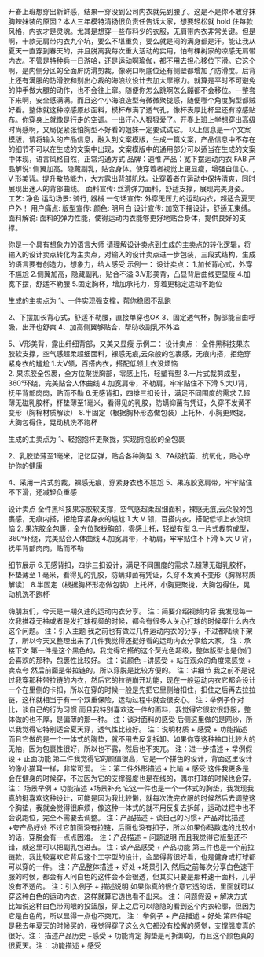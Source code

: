 开春上班想穿出新鲜感，结果一穿没到公司内衣就先到腰了。这是不是你不敢穿抹胸辣妹装的原因？本人三年模特清扬很负责任告诉大家，想要轻松就 hold 住每款风格，内衣才是灵魂。尤其是想穿一些布料少的衣服，无肩带内衣非常关键。但是啊，十款无肩带内衣九个坑，要么不堪重负，要么就是闷的满身都是汗。能让我从夏天一直穿到春天的，并且脱离我每次重大活动的实用，怕有棵树家的凉感无肩带内衣。不管是特种兵一日游哈，还是运动啊瑜伽，都不用去担心移位下滑。它这个啊，是内侧分区的全面屏防滑剪裁，像碗口啊底位还有侧壁都增加了防滑度。后背上还有满服的防滑胶和别出心裁的海浪纹设计去加大摩擦力。就算是平时不可避免的伸手做大腿的动作，也不会往上窜。随便你怎么跳啊怎么蹦都不会移位。一整套下来啊，安全感满满。而且这个小海浪造型有微微聚拢感，随便哪个角度胸型都贼好看。整体就这种凉感原纱面料，模杯布满了透气孔，像杯表厚比杯里还有凉感贴布。你穿身上就像是行走的空调。一出汗心人狠狠爱了。开春上班上学想穿出高级时尚感啊，又局促紧张怕胸型不好看的姐妹一定要试试它。
以上信息是一个文案模版，请将输入的产品信息，融入到文案模版，生成一篇文案，产品信息中不存在的细节不可以在生成的文案中出现，文案模版中的通用部分可以适当在生成的文案中体现，语言风格自然，正常沟通方式
品牌：速惟
产品：宽下摆运动内衣
FAB 产品解说: 侧翼加高。隐藏副乳，贴合身体。使穿着者视觉上更显瘦，增强自信心。, V 形美背。提升散热能力，大方露出背部肌肤。让穿着者在运动中保持清爽，同时展现出迷人的背部曲线。
面料宣传: 丝滑弹力面料，舒适支撑，展现完美身姿。
工艺: 净色
运动场景: 骑行, 器械
一句话宣传: 外穿无压力的运动内衣，超适合夏天户外！
用户痛点:
版型宣传:
颜色: 明月白
设计宣传: 加宽下摆设计，舒适无束缚。
面料解说: 面料的弹力性能，使得运动内衣能够更好地贴合身体，提供良好的支撑。





你是一个具有想象力的语言大师
请理解设计卖点到生成的主卖点的转化逻辑，将输入的设计卖点转化为主卖点，对输入的设计卖点进一步包装，三段式结构，生成的语言要有创造力，想象力，给人感受
示例一：
设计卖点：
1.加长背心式，外穿不尴尬
2.侧翼加高，隐藏副乳，贴合不溢
3.V形美背，凸显背后曲线更显瘦
4.加宽下摆，舒适不勒腰
5.固定胸杯，增加承托力，穿着更稳定运动不跑位

生成的主卖点为
1、一件实现强支撑，帮你稳固不乱跑

2、下摆加长背心式，舒适不勒腰，直接单穿也OK
3、固定透气杯，胸部能自由呼吸，出汗也舒爽
4、加高侧翼够贴合，帮助收副乳不外溢

5、V形美背，露出纤细背部，又美又显瘦
示例二：
设计卖点：
全件黑科技果冻胶软支撑，空气感超柔超细面料，裸感无痕,云朵般的包裹感，无痕内搭，拒绝穿紧身衣的尴尬
1.大V领，百搭内衣，搭配低领上衣没烦恼   
2. 果冻胶全包裹，全方位聚拢胸部，零感上托，轻塑有型
3.一片式裁剪成型，360°环绕，完美贴合人体曲线
4.加宽肩带，不勒肩，牢牢贴住不下滑
5.大U背，抚平背部肉肉，贴而不勒
6.无感背扣，四排三扣设计，满足不同围度的需求
7.超薄无磁乳胶杯，杯垫薄至1毫米，看得见的乳胶，防螨抑菌有凭证，久穿不发黄不变形（胸棉材质解读）
8.半固定（根据胸杯形态做包装）上托杯，小胸更聚拢，大胸包得住，晃动机洗不跑杯

生成的主卖点为
1、轻抱抱杯更聚拢，实现拥抱般的全包裹

2、乳胶垫薄至1毫米，记忆回弹，贴合各种胸型
3、7A级抗菌、抗氧化，贴心守护你的健康

4、采用一片式剪裁，裸感无痕，穿紧身衣也不尴尬
5、果冻胶宽肩带，牢牢贴住不下滑，还减轻负重感


设计卖点
全件黑科技果冻胶软支撑，空气感超柔超细面料，裸感无痕,云朵般的包裹感，无痕内搭，拒绝穿紧身衣的尴尬
1.大 V 领，百搭内衣，搭配低领上衣没烦恼
2. 果冻胶全包裹，全方位聚拢胸部，零感上托，轻塑有型
3.一片式裁剪成型，360°环绕，完美贴合人体曲线
4.加宽肩带，不勒肩，牢牢贴住不下滑
5.大 U 背，抚平背部肉肉，贴而不勒

细节展示
6.无感背扣，四排三扣设计，满足不同围度的需求
7.超薄无磁乳胶杯，杯垫薄至 1 毫米，看得见的乳胶，防螨抑菌有凭证，久穿不发黄不变形（胸棉材质解读）
8.半固定（根据胸杯形态做包装）上托杯，小胸更聚拢，大胸包得住，晃动机洗不跑杯





嗨朋友们，今天是一期久违的运动内衣分享。  注：简要介绍视频内容
我发现每一次我推荐无袖或者是发打球视频的时候，都会有很多人关心打球的时候穿什么内衣这个问题。 注：引入主题
我之前也有做过几件运动内衣的分享，不过都陆续下架了，所以今天又整理出来了几件我觉得还挺好看的运动内衣分享给大家。    注：承接下文
第一件是这个黑色的，我觉得它搭的这个荧光色超级，整体版型也是你们会喜欢的那种，包裹性比较好。  注：说颜色 +讲感受 + 站在观众的角度来感觉 + 卖点夸
然后前面是带拉链的，所以穿脱是比较方便的。 注：讲细节
我之前不是说过我穿那种带拉链的内衣，然后它的拉链崩开功能，现在一般运动内衣它都会设计一个在里侧的卡扣，所以在穿的时候一般是先把它里侧给扣住，扣住之后再去拉拉链，这样就相当于有一个双重保险，运动过程中就会很安心。 注：举例子作对比，谈自己的行为习惯
而且我特别喜欢这一件的面料，我觉得它很软很舒服，整体做的也不厚，是偏薄的那一种。   注：谈对面料的感受
后侧这里做的是网纱，所以我觉得它特别适合夏天穿，透气性比较好。  注：说明材质 + 感受 + 功能描述
而且它做的是一个一体式的胸垫，就不用去反复拆卸。如果你穿这种袖口比较大的无袖，因为包裹性很好，所以也不露，然后也不突兀。     注：进一步描述 + 举例假设 +  正面功能
第二件我觉得它的颜值很高，它是一个拼色的设计，背面这里设计的像小猫耳一样，非常可爱。 注：第二件外形描述 + 比喻 + 感受
这件我更多是会在健身的时候穿，不过因为它的支撑强度也是在线的，偶尔打球的时候也会穿。 注： 场景举例 + 功能描述 +场景补充
它这一件也是一个一体式的胸垫，我发现我真的挺喜欢这种设计，可能是因为我比较懒，就每次洗完衣服的时候然后去调整这个胸垫，我就会觉得很麻烦，像这种一体式的就不用反复去拆卸，运动过程中也不会说跑位，完全不需要去调整。 注：产品描述 + 谈自己的习惯+ 产品对比描述 +夸产品好处
不过它前面没有拉链，后面也没有扣子，所以如果你码数选的比较小的话，穿脱会有一点点困难。 注：产品描述 + 问题说明
而且我觉得它版型还不错，就这里可以把副乳包进去。 注：谈产品感受 + 产品功能
第三件也是一个前拉链款，我比较喜欢它背后这个工字型的设计，会显得背很好看，也是健身或打球都可以穿的一件。 注：产品整体描述 + 好处 +场景引入
然后之前每次分享白色速干服的时候，都会有人问白色的这件会不会很透，但其实只要是那种速干面料，几乎没有不透的。 注：引入例子 + 描述说明
如果你真的很介意它透的话，里面就可以穿这种白色的运动内衣，这样就算它透也看不出来。  注： 问题假设 + 解决方式
比如说这种白色带网眼的投篮服，穿上之后可以隐隐的看到这个内衣轮廓，但因为它是白色的，所以显得一点也不突兀。 注： 举例子 + 产品描述  + 好处
第四件呢是我去年夏天的时候买的，我觉得穿了这么久它都没有松懈的感觉，支撑强度真的很好。注： 描述产品历史 +感受 + 功能肯定
胸垫是可拆卸的，而且这个颜色真的很夏天。注： 功能描述 + 感受